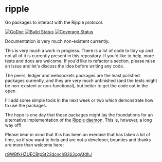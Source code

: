 ripple
======

Go packages to interact with the Ripple protocol.

[![GoDoc](https://godoc.org/github.com/donovanhide/ripple?status.png)](https://godoc.org/github.com/donovanhide/ripple)
[![Build Status](https://drone.io/github.com/donovanhide/ripple/status.png)](https://drone.io/github.com/donovanhide/ripple/latest)
[![Coverage Status](https://img.shields.io/coveralls/donovanhide/ripple.svg)](https://coveralls.io/r/donovanhide/ripple)

Documentation is very much non-existent currently.

This is very much a work in progress. There is a lot of code to tidy up and not all of it is currently present in this repository. If you'd like to help, more tests and docs are welcome. If you'd like to refactor a section, please raise an issue and let's discuss the idea before writing any code.

The peers, ledger and websockets packages are the least polished packages currently, and they are very much unfinished (and the tests might be non-existent or non-functional), but better to get the code out in the open.

I'll add some simple tools in the next week or two which demonstrate how to use the packages.

The hope is one day that these packages might lay the foundations for an alternative implementation of the [Ripple daemon](https://github.com/ripple/rippled). This is, however, a long way off!

Please bear in mind that this has been an exercise that has taken a lot of time, so if you want to help and are not a developer, bounties and thanks are more than welcome here:

[rGWBfkHZUECBtpSt22donchB263cgAfdhJ](https://ripple.com//contact?to=rGWBfkHZUECBtpSt22donchB263cgAfdhJ&name=donch]rGWBfkHZUECBtpSt22donchB263cgAfdhJ)

